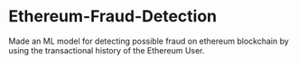 # Ethereum-Fraud-Detection

Made an ML model for detecting possible fraud on ethereum blockchain by using the transactional history of the Ethereum User. 
